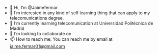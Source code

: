 - 👋 Hi, I’m @Jaimefermar
- 👀 I’m interested in any kind of self learning thing that can apply to my telecomunications degree.
- 🌱 I’m currently learning telecomunication at Universidad Politécnica de Madrid
- 💞️ I’m looking to collaborate on 
- 📫 How to reach me: You can reach me by email at jaime.fermar01@gmail.com

<!---
Jaimefermar/Jaimefermar is a ✨ special ✨ repository because its `README.md` (this file) appears on your GitHub profile.
You can click the Preview link to take a look at your changes.
--->
